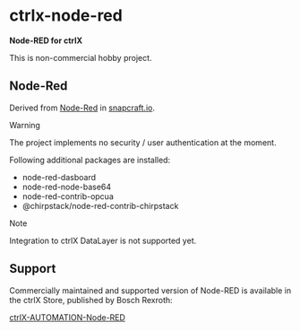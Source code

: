 # ctrlx-node-red
**Node-RED for ctrlX**

This is non-commercial hobby project.

## Node-Red

Derived from [Node-Red](https://snapcraft.io/node-red) in [snapcraft.io](https://snapcraft.io/).

>[!WARNING]
> The project implements no security / user authentication at the moment.

Following additional packages are installed:
- node-red-dasboard
- node-red-node-base64
- node-red-contrib-opcua
- @chirpstack/node-red-contrib-chirpstack

>[!NOTE]
> Integration to ctrlX DataLayer is not supported yet.

## Support

Commercially maintained and supported version of Node-RED is available in the ctrlX Store, published by Bosch Rexroth:

[ctrlX-AUTOMATION-Node-RED](https://developer.community.boschrexroth.com/t5/Store-and-How-to/ctrlX-AUTOMATION-Node-RED/ba-p/22366)
